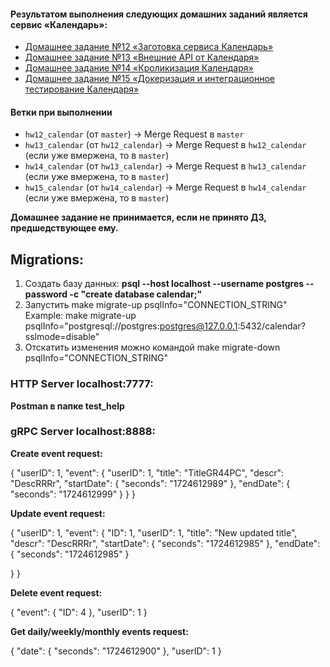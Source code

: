 #### Результатом выполнения следующих домашних заданий является сервис «Календарь»:
- [Домашнее задание №12 «Заготовка сервиса Календарь»](./docs/12_README.md)
- [Домашнее задание №13 «Внешние API от Календаря»](./docs/13_README.md)
- [Домашнее задание №14 «Кроликизация Календаря»](./docs/14_README.md)
- [Домашнее задание №15 «Докеризация и интеграционное тестирование Календаря»](./docs/15_README.md)

#### Ветки при выполнении
- `hw12_calendar` (от `master`) -> Merge Request в `master`
- `hw13_calendar` (от `hw12_calendar`) -> Merge Request в `hw12_calendar` (если уже вмержена, то в `master`)
- `hw14_calendar` (от `hw13_calendar`) -> Merge Request в `hw13_calendar` (если уже вмержена, то в `master`)
- `hw15_calendar` (от `hw14_calendar`) -> Merge Request в `hw14_calendar` (если уже вмержена, то в `master`)

**Домашнее задание не принимается, если не принято ДЗ, предшедствующее ему.**


## Migrations:

1) Создать базу данных:
**psql --host localhost --username postgres --password -c "create database calendar;"**
2) Запустить  make migrate-up psqlInfo="CONNECTION_STRING"
Example:
make migrate-up psqlInfo="postgresql://postgres:postgres@127.0.0.1:5432/calendar?sslmode=disable" 
3) Отскатить изменения можно командой  make migrate-down psqlInfo="CONNECTION_STRING"


### HTTP Server localhost:7777:

**Postman в папке test_help**

### gRPC Server localhost:8888:

**Create event request:**

{
    "userID": 1,
    "event": {
        "userID": 1,
        "title": "TitleGR44PC",
        "descr": "DescRRRr",
        "startDate": {
            "seconds": "1724612989"
        },
        "endDate": {
            "seconds": "1724612999"
        }
    }
}


**Update event request:**

{
"userID": 1,
"event": {
    "ID": 1,
    "userID": 1,
    "title": "New updated title",
    "descr": "DescRRRr",
    "startDate": {
        "seconds": "1724612985"
    },
    "endDate": {
        "seconds": "1724612985"
    }
   
}
}

**Delete event request:**

{
    "event": {
        "ID": 4
    },
    "userID": 1
}

**Get daily/weekly/monthly events request:**

{
    "date": {
        "seconds": "1724612900"
    },
    "userID": 1
}


